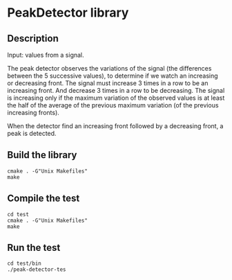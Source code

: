 # PeakDetector library

## Description
Input: values from a signal.

The peak detector observes the variations of the signal (the differences between the 5 successive values), to determine if we watch an increasing or decreasing front.
The signal must increase 3 times in a row to be an increasing front. And decrease 3 times in a row to be decreasing.
The signal is increasing only if the maximum variation of the observed values is at least the half of the average of the previous maximum variation (of the previous increasing fronts).

When the detector find an increasing front followed by a decreasing front, a peak is detected.

## Build the library

    cmake . -G"Unix Makefiles"
    make

## Compile the test

    cd test
    cmake . -G"Unix Makefiles"
    make

## Run the test
    cd test/bin
    ./peak-detector-tes

